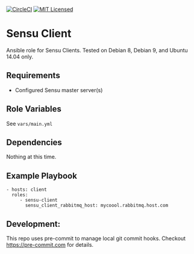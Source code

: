 [![CircleCI](https://img.shields.io/circleci/project/github/jaredledvina/sensu-client.svg)](https://circleci.com/gh/jaredledvina/sensu-client)
[![MIT Licensed](https://img.shields.io/badge/license-MIT-green.svg)](https://tldrlegal.com/license/mit-license)

Sensu Client
=========

Ansible role for Sensu Clients. Tested on Debian 8, Debian 9, and Ubuntu 14.04 only.

Requirements
------------

* Configured Sensu master server(s)

Role Variables
--------------

See `vars/main.yml`

Dependencies
------------

Nothing at this time.

Example Playbook
----------------

    - hosts: client
      roles:
         - sensu-client
           sensu_client_rabbitmq_host: mycoool.rabbitmq.host.com


Development:
------------

This repo uses pre-commit to manage local git commit hooks. Checkout https://pre-commit.com for details.
